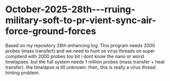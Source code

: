 # October-2025-28th---rruing-military-soft-to-pr-vient-sync-air-force-ground-forces
Based on my repository 28th enhancing log. This program needs 2000 probes (mass transfert).and we need to hunt os virus threads on super compiterd with 2000 probes too bit i dont know the nano or worst timelapses.
but the full system needs 1 million probes (mass transfer + heat transfer). the timelapse is till unknown. then, this is really a virus thread hinting problem.
